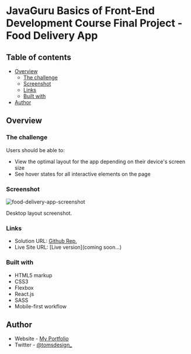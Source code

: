# JavaGuru Basics of Front-End Development Course Final Project  - Food Delivery App 

## Table of contents

- [Overview](#overview)
  - [The challenge](#the-challenge)
  - [Screenshot](#screenshot)
  - [Links](#links)
  - [Built with](#built-with)
- [Author](#author)

## Overview

### The challenge

Users should be able to:

- View the optimal layout for the app depending on their device's screen size
- See hover states for all interactive elements on the page

### Screenshot

![food-delivery-app-screenshot](https://github.com/ph4ntom5/food-delivery-app/assets/27483300/fd4a6dfa-dec9-45b6-902e-3a0201af1ec2)

Desktop layout screenshot.

### Links

- Solution URL: [Github Rep.](https://github.com/ph4ntom5/food-delivery-app)
- Live Site URL: [Live version](coming soon...)

### Built with

- HTML5 markup
- CSS3
- Flexbox
- React.js
- SASS
- Mobile-first workflow

## Author

- Website - [My Portfolio](https://toms-design.webflow.io/)
- Twitter - [@tomsdesign\_](https://www.twitter.com/tomsdesign_)
